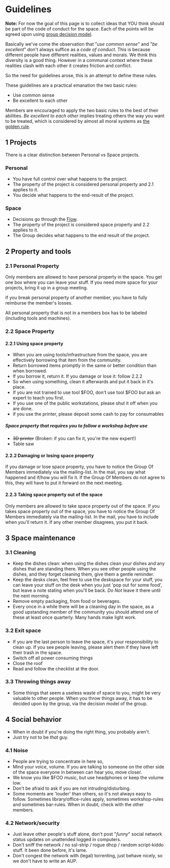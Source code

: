 # Guidelines

**Note:** For now the goal of this page is to collect ideas that YOU think should be part of the
code of conduct for the space. Each of the points will be agreed upon using [group decision model](../system/decision.md#members-group).

Basically we've come the observation that "*use common sense*" and "*be excellent*" don't always suffice as a *code of conduct*. This is because different people have different realities, values and morals. We think this diversity is a good thing. However in a communal context where these realities clash with each other it creates friction and conflict.

So the need for guidelines arose, this is an attempt to define these rules.

These guidelines are a practical emanation the two basic rules:

* Use common sense
* Be excellent to each other

Members are encouraged to apply the two basic rules to the best of their abilities. *Be excellent to each other* implies treating others the way you want to be treated, which is considered by almost all moral systems as [the golden rule](http://en.wikipedia.org/wiki/Golden_Rule).

## 1 Projects

There is a clear distinction between Personal vs Space projects.

### Personal

* You have full control over what happens to the project.
* The property of the project is considered personal property and 2.1 applies to it.
* You decide what happens to the end-result of the project.

### Space

* Decisions go through the [Flow](../system/flow.md).
* The property of the project is considered space property and 2.2 applies to it.
* The Group decides what happens to the end result of the project.

## 2 Property and tools

### 2.1 Personal Property

Only members are allowed to have personal property in the space. You get one box where you can leave your stuff. If you need more space for your projects, bring it up in a group meeting.

If you break personal property of another member, you have to fully reimburse the member's losses.

All personal property that is not in a members box has to be labeled (including tools and machines).

### 2.2 Space Property

#### 2.2.1 Using space property

* When you are using tools/infrastructure from the space, you are effectively borrowing that item from the community.
* Return borrowed items promptly in the same or better condition than when borrowed.
* If you borrow it, return it. If you damage or lose it: follow 2.2.2
* So when using something, clean it afterwards and put it back in it's place.
* If you  are not trained to use tool $FOO, don't use tool $FOO but ask an expert to teach you first.
* If you use one of the public workstations, please shut it off when you are done.
* if you use the printer, please deposit some cash to pay for consumables

##### Space property that requires you to follow a workshop before use

* ~~3D printer~~ (Broken: if you can fix it, you're the new expert!)
* Table saw

#### 2.2.2 Damaging or losing space property

If you damage or lose space property, you have to notice the Group Of Members immediately via the mailing-list. In the mail, you say what happened and if/how you will fix it. If the Group Of Members do not agree to this, they will have to put it forward on the next meeting.

#### 2.2.3 Taking space property out of the space

Only members are allowed to take space property out of the space. If you takes space property out of the space, you have to notice the Group Of Members immediately via the mailing-list. In the mail, you have to include when you'll return it. If any other member disagrees, you put it back.

## 3 Space maintenance

### 3.1 Cleaning

* Keep the dishes clean: when using the dishes clean your dishes and any dishes that are standing there. When you see other people using the dishes, and they forget cleaning them, give them a gentle reminder.
* Keep the desks clean, feel free to use the deskspace for your stuff, you can leave your stuff on the desk when you just 'pop out for some food', but leave a note stating when you'll be back. _Do Not_ leave it there until the next morning.
* Remove empty packaging, from food or beverages.
* Every once in a while there will be a cleaning day in the space, as a good upstanding member of the community you should attend one of these at least once quarterly. Many hands make light work.

### 3.2 Exit space

* If you are the last person to leave the space, it's your responsibility to clean up. If you see people leaving, please alert them if they have left their trash in the space.
* Switch off all power consuming things
* Close the roof
* Read and follow the checklist at the door.

### 3.3 Throwing things away

* Some things that seem a useless waste of space to you, might be very valuable to other people. When you throw things away, it has to be decided upon by the group, via the decision model of the group.

## 4 Social behavior

* When in doubt if you're doing the right thing, you probably aren't.
* Just try not to be *that* guy.

### 4.1 Noise

* People are trying to concentrate in here so,
* Mind your voice, volume. If you are talking to someone on the other side of the space everyone in between can hear you, move closer.
* We know you like $FOO music, but use headphones or keep the volume low.
* Don't be afraid to ask if you are not intruding/disturbing.
* Some moments are 'louder' than others, so it's not always easy to follow. Sometimes library/office-rules apply, sometimes workshop-rules and sometimes bar-rules. When in doubt, check with the other members.

### 4.2 Network/security

* Just leave other people's stuff alone, don't post "*funny*" social network status updates on unattended logged in computers.
* Don't sniff the network / no ssl-strip /  rogue dhcp / random script-kiddo stuff. It been done before, it's lame.
* Don't congest the network with (legal) torrenting, just behave nicely, so we don't have to write an AUP.
